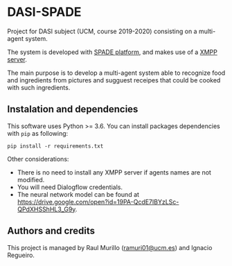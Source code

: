 # DASI-SPADE
Project for DASI subject (UCM, course 2019-2020) consisting on a multi-agent system.

The system is developed with [SPADE platform](https://spade-mas.readthedocs.io/en/latest/readme.html), and makes use of a [XMPP server](https://xmpp.org/).

The main purpose is to develop a multi-agent system able to recognize food and ingredients from pictures and sugguest receipes that could be cooked with such ingredients.

## Instalation and dependencies

This software uses Python >= 3.6. You can install packages dependencies with `pip` as following:
```shell
pip install -r requirements.txt
```

Other considerations:
* There is no need to install any XMPP server if agents names are not modified.
* You will need Dialogflow credentials.
* The neural network model can be found at https://drive.google.com/open?id=19PA-QcdE7IBYzLSc-QPdXHSShHL3_G9y.


## Authors and credits

This project is managed by Raul Murillo (ramuri01@ucm.es) and Ignacio Regueiro.

